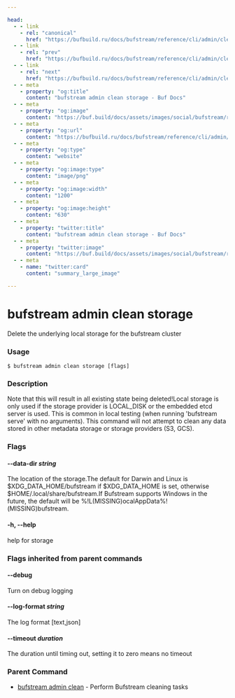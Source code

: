 ```yaml
---

head:
  - - link
    - rel: "canonical"
      href: "https://bufbuild.ru/docs/bufstream/reference/cli/admin/clean/storage/"
  - - link
    - rel: "prev"
      href: "https://bufbuild.ru/docs/bufstream/reference/cli/admin/clean/intake/"
  - - link
    - rel: "next"
      href: "https://bufbuild.ru/docs/bufstream/reference/cli/admin/clean/topics/"
  - - meta
    - property: "og:title"
      content: "bufstream admin clean storage - Buf Docs"
  - - meta
    - property: "og:image"
      content: "https://buf.build/docs/assets/images/social/bufstream/reference/cli/admin/clean/storage.png"
  - - meta
    - property: "og:url"
      content: "https://bufbuild.ru/docs/bufstream/reference/cli/admin/clean/storage/"
  - - meta
    - property: "og:type"
      content: "website"
  - - meta
    - property: "og:image:type"
      content: "image/png"
  - - meta
    - property: "og:image:width"
      content: "1200"
  - - meta
    - property: "og:image:height"
      content: "630"
  - - meta
    - property: "twitter:title"
      content: "bufstream admin clean storage - Buf Docs"
  - - meta
    - property: "twitter:image"
      content: "https://buf.build/docs/assets/images/social/bufstream/reference/cli/admin/clean/storage.png"
  - - meta
    - name: "twitter:card"
      content: "summary_large_image"

---
```


# bufstream admin clean storage

Delete the underlying local storage for the bufstream cluster

### Usage

```console
$ bufstream admin clean storage [flags]
```

### Description

Note that this will result in all existing state being deleted!Local storage is only used if the storage provider is LOCAL_DISK or the embedded etcd server is used. This is common in local testing (when running 'bufstream serve' with no arguments). This command will not attempt to clean any data stored in other metadata storage or storage providers (S3, GCS).

### Flags

#### \--data-dir _string_

The location of the storage.The default for Darwin and Linux is $XDG_DATA_HOME/bufstream if $XDG_DATA_HOME is set, otherwise $HOME/.local/share/bufstream.If Bufstream supports Windows in the future, the default will be %!L(MISSING)ocalAppData%!(MISSING)bufstream.

#### \-h, --help

help for storage

### Flags inherited from parent commands

#### \--debug

Turn on debug logging

#### \--log-format _string_

The log format \[text,json\]

#### \--timeout _duration_

The duration until timing out, setting it to zero means no timeout

### Parent Command

- [bufstream admin clean](../) - Perform Bufstream cleaning tasks
